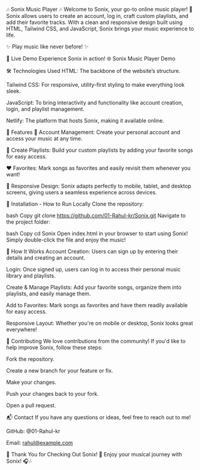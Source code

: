 🎶 Sonix Music Player 🎶
Welcome to Sonix, your go-to online music player! 🌟 Sonix allows users to create an account, log in, craft custom playlists, and add their favorite tracks. With a clean and responsive design built using HTML, Tailwind CSS, and JavaScript, Sonix brings your music experience to life.

✨ Play music like never before! ✨

🚀 Live Demo
Experience Sonix in action!
🌐 Sonix Music Player Demo

🛠️ Technologies Used
HTML: The backbone of the website’s structure.

Tailwind CSS: For responsive, utility-first styling to make everything look sleek.

JavaScript: To bring interactivity and functionality like account creation, login, and playlist management.

Netlify: The platform that hosts Sonix, making it available online.

🎯 Features
🔑 Account Management:
Create your personal account and access your music at any time.

🎵 Create Playlists:
Build your custom playlists by adding your favorite songs for easy access.

❤️ Favorites:
Mark songs as favorites and easily revisit them whenever you want!

📱 Responsive Design:
Sonix adapts perfectly to mobile, tablet, and desktop screens, giving users a seamless experience across devices.

🚧 Installation - How to Run Locally
Clone the repository:

bash
Copy
git clone https://github.com/01-Rahul-kr/Sonix.git
Navigate to the project folder:

bash
Copy
cd Sonix
Open index.html in your browser to start using Sonix!
Simply double-click the file and enjoy the music!

📝 How It Works
Account Creation:
Users can sign up by entering their details and creating an account.

Login:
Once signed up, users can log in to access their personal music library and playlists.

Create & Manage Playlists:
Add your favorite songs, organize them into playlists, and easily manage them.

Add to Favorites:
Mark songs as favorites and have them readily available for easy access.

Responsive Layout:
Whether you're on mobile or desktop, Sonix looks great everywhere!

🤝 Contributing
We love contributions from the community! If you'd like to help improve Sonix, follow these steps:

Fork the repository.

Create a new branch for your feature or fix.

Make your changes.

Push your changes back to your fork.

Open a pull request.

📬 Contact
If you have any questions or ideas, feel free to reach out to me!

GitHub: @01-Rahul-kr

Email: rahul@example.com

🌟 Thank You for Checking Out Sonix! 🌟
Enjoy your musical journey with Sonix! 🎧🎶
